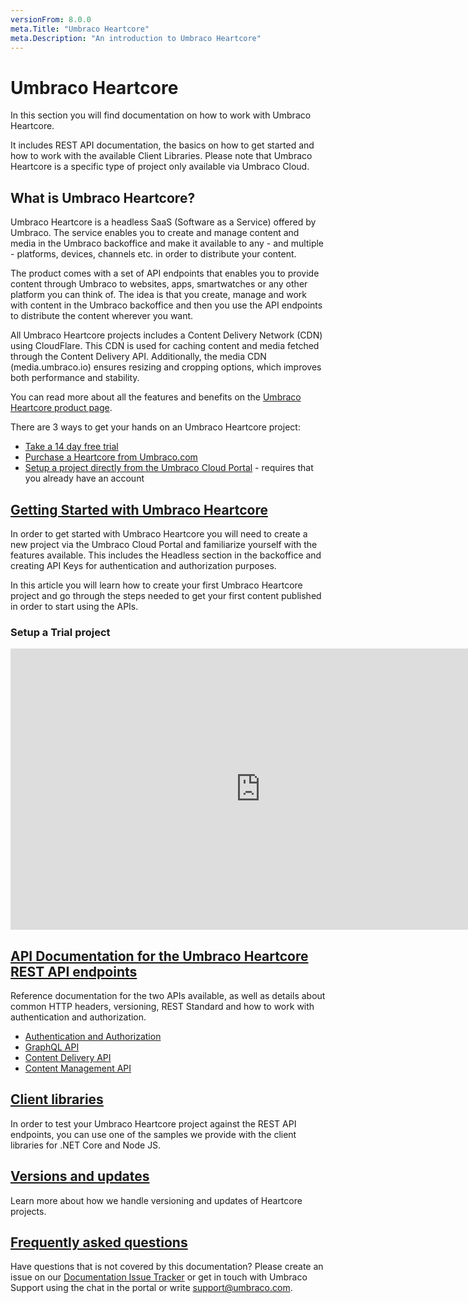 ```yaml
---
versionFrom: 8.0.0
meta.Title: "Umbraco Heartcore"
meta.Description: "An introduction to Umbraco Heartcore"
---
```


# Umbraco Heartcore

In this section you will find documentation on how to work with Umbraco Heartcore.

It includes REST API documentation, the basics on how to get started and how to work with the available Client Libraries. Please note that Umbraco Heartcore is a specific type of project only available via Umbraco Cloud.

## What is Umbraco Heartcore?

Umbraco Heartcore is a headless SaaS (Software as a Service) offered by Umbraco. The service enables you to create and manage content and media in the Umbraco backoffice and make it available to any - and multiple - platforms, devices, channels etc. in order to distribute your content.

The product comes with a set of API endpoints that enables you to provide content through Umbraco to websites, apps, smartwatches or any other platform you can think of. The idea is that you create, manage and work with content in the Umbraco backoffice and then you use the API endpoints to distribute the content wherever you want.

All Umbraco Heartcore projects includes a Content Delivery Network (CDN) using CloudFlare. This CDN is used for caching content and media fetched through the Content Delivery API. Additionally, the media CDN (media.umbraco.io) ensures resizing and cropping options, which improves both performance and stability.

You can read more about all the features and benefits on the [Umbraco Heartcore product page](https://umbraco.com/products/umbraco-heartcore/).

There are 3 ways to get your hands on an Umbraco Heartcore project:

- [Take a 14 day free trial](https://umbraco.com/try-umbraco-heartcore)
- [Purchase a Heartcore from Umbraco.com](https://umbraco.com/umbraco-heartcore-pricing)
- [Setup a project directly from the Umbraco Cloud Portal](https://umbraco.io) - requires that you already have an account

## [Getting Started with Umbraco Heartcore](Getting-Started-Cloud/)

In order to get started with Umbraco Heartcore you will need to create a new project via the Umbraco Cloud Portal and familiarize yourself with the features available. This includes the Headless section in the backoffice and creating API Keys for authentication and authorization purposes.

In this article you will learn how to create your first Umbraco Heartcore project and go through the steps needed to get your first content published in order to start using the APIs.

### Setup a Trial project

<iframe width="800" height="450" src="https://www.youtube.com/embed/VL87NCz5Dwg?rel=0" frameborder="0" allow="autoplay; encrypted-media" allowfullscreen></iframe>

## [API Documentation for the Umbraco Heartcore REST API endpoints](API-Documentation/)

Reference documentation for the two APIs available, as well as details about common HTTP headers, versioning, REST Standard and how to work with authentication and authorization.

- [Authentication and Authorization](API-Documentation/#authentication-and-authorization)
- [GraphQL API](API-Documentation/GraphQL)
- [Content Delivery API](API-Documentation/Content-Delivery)
- [Content Management API](API-Documentation/Content-Management)

## [Client libraries](Client-Libraries)

In order to test your Umbraco Heartcore project against the REST API endpoints, you can use one of the samples we provide with the client libraries for .NET Core and Node JS.

## [Versions and updates](Versions-and-updates)

Learn more about how we handle versioning and updates of Heartcore projects.

## [Frequently asked questions](https://umbraco.com/products/umbraco-heartcore/faq/)

Have questions that is not covered by this documentation? Please create an issue on our [Documentation Issue Tracker](https://github.com/umbraco/UmbracoDocs/issues) or get in touch with Umbraco Support using the chat in the portal or write support@umbraco.com.
